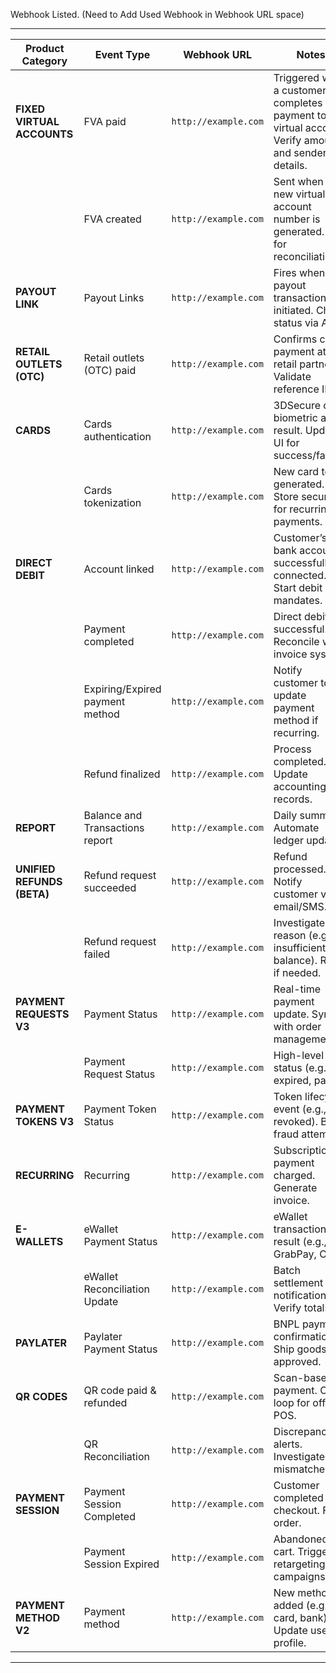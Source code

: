 Webhook Listed. (Need to Add Used Webhook in Webhook URL space)

---

| Product Category               | Event Type                          | Webhook URL           | Notes |
|--------------------------------|-------------------------------------|-----------------------|-------|
| **FIXED VIRTUAL ACCOUNTS**      | FVA paid                            | `http://example.com`  | Triggered when a customer completes payment to a virtual account. Verify amount and sender details. |
|                                | FVA created                         | `http://example.com`  | Sent when a new virtual account number is generated. Log for reconciliation. |
| **PAYOUT LINK**                | Payout Links                        | `http://example.com`  | Fires when a payout transaction is initiated. Check status via API. |
| **RETAIL OUTLETS (OTC)**       | Retail outlets (OTC) paid           | `http://example.com`  | Confirms cash payment at retail partners. Validate reference ID. |
| **CARDS**                      | Cards authentication                | `http://example.com`  | 3DSecure or biometric auth result. Update UI for success/failure. |
|                                | Cards tokenization                  | `http://example.com`  | New card token generated. Store securely for recurring payments. |
| **DIRECT DEBIT**               | Account linked                      | `http://example.com`  | Customer’s bank account successfully connected. Start debit mandates. |
|                                | Payment completed                   | `http://example.com`  | Direct debit successful. Reconcile with invoice system. |
|                                | Expiring/Expired payment method     | `http://example.com`  | Notify customer to update payment method if recurring. |
|                                | Refund finalized                    | `http://example.com`  | Process completed. Update accounting records. |
| **REPORT**                     | Balance and Transactions report     | `http://example.com`  | Daily summary. Automate ledger updates. |
| **UNIFIED REFUNDS (BETA)**     | Refund request succeeded            | `http://example.com`  | Refund processed. Notify customer via email/SMS. |
|                                | Refund request failed               | `http://example.com`  | Investigate reason (e.g., insufficient balance). Retry if needed. |
| **PAYMENT REQUESTS V3**        | Payment Status                      | `http://example.com`  | Real-time payment update. Sync with order management. |
|                                | Payment Request Status              | `http://example.com`  | High-level status (e.g., expired, paid). |
| **PAYMENT TOKENS V3**          | Payment Token Status                | `http://example.com`  | Token lifecycle event (e.g., revoked). Block fraud attempts. |
| **RECURRING**                  | Recurring                           | `http://example.com`  | Subscription payment charged. Generate invoice. |
| **E-WALLETS**                  | eWallet Payment Status              | `http://example.com`  | eWallet transaction result (e.g., GrabPay, OVO). |
|                                | eWallet Reconciliation Update       | `http://example.com`  | Batch settlement notification. Verify totals. |
| **PAYLATER**                   | Paylater Payment Status             | `http://example.com`  | BNPL payment confirmation. Ship goods if approved. |
| **QR CODES**                   | QR code paid & refunded             | `http://example.com`  | Scan-based payment. Close loop for offline POS. |
|                                | QR Reconciliation                   | `http://example.com`  | Discrepancy alerts. Investigate mismatches. |
| **PAYMENT SESSION**            | Payment Session Completed           | `http://example.com`  | Customer completed checkout. Fulfill order. |
|                                | Payment Session Expired             | `http://example.com`  | Abandoned cart. Trigger retargeting campaigns. |
| **PAYMENT METHOD V2**          | Payment method                      | `http://example.com`  | New method added (e.g., card, bank). Update user profile. |

---
